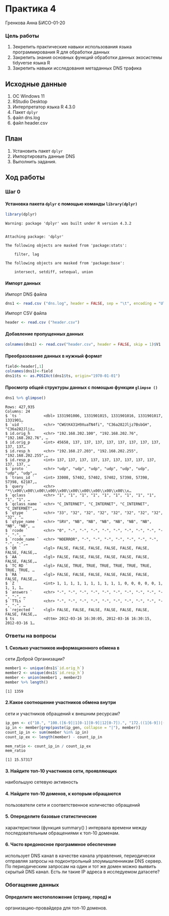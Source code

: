 Практика 4
================
Гренкова Анна БИСО-01-20

### Цель работы

1.  Зекрепить практические навыки использования языка программирования R
    для обработки данных
2.  Закрепить знания основных функций обработки данных экосистемы
    tidyverse языка R
3.  Закрепить навыки исследования метаданных DNS трафика

## Исходные данные

1.  ОС Windows 11
2.  RStudio Desktop
3.  Интерпретатор языка R 4.3.0
4.  Пакет `dplyr`
5.  файл dns.log
6.  файл header.csv

## План

1.  Установить пакет `dplyr`
2.  Импортировать данные DNS
3.  Выполнить задания.

## Ход работы

### Шаг 0

#### Установка пакета `dplyr` с помощью команды `library(dplyr)`

``` r
library(dplyr)
```

    Warning: package 'dplyr' was built under R version 4.3.2


    Attaching package: 'dplyr'

    The following objects are masked from 'package:stats':

        filter, lag

    The following objects are masked from 'package:base':

        intersect, setdiff, setequal, union

#### Импорт данных

Импорт DNS файла

``` r
dns1 <- read.csv ("dns.log", header = FALSE, sep = "\t", encoding = "UTF-8")
```

Импорт CSV файла

``` r
header <- read.csv ("header.csv")
```

#### Добавление пропущенных данных

``` r
colnames(dns1) <- read.csv("header.csv", header = FALSE, skip = 1)$V1
```

#### Преобразование данных в нужный формат

``` r
field<-header[,1]
colnames(dns1)<-field
dns1$ts <- as.POSIXct(dns1$ts, origin="1970-01-01")
```

#### Просмотр общей структуры данных с помощью функции `glimpse ()`

``` r
dns1 %>% glimpse()
```

    Rows: 427,935
    Columns: 24
    $ `ts `          <dbl> 1331901006, 1331901015, 1331901016, 1331901017, 1331901…
    $ `uid `         <chr> "CWGtK431H9XuaTN4fi", "C36a282Jljz7BsbGH", "C36a282Jljz…
    $ id.orig_h      <chr> "192.168.202.100", "192.168.202.76", "192.168.202.76", …
    $ id.orig_p      <int> 45658, 137, 137, 137, 137, 137, 137, 137, 137, 137, 137…
    $ id.resp_h      <chr> "192.168.27.203", "192.168.202.255", "192.168.202.255",…
    $ id.resp_p      <int> 137, 137, 137, 137, 137, 137, 137, 137, 137, 137, 137, …
    $ `proto `       <chr> "udp", "udp", "udp", "udp", "udp", "udp", "udp", "udp",…
    $ `trans_id `    <int> 33008, 57402, 57402, 57402, 57398, 57398, 57398, 62187,…
    $ `query `       <chr> "*\\x00\\x00\\x00\\x00\\x00\\x00\\x00\\x00\\x00\\x00\\x…
    $ `qclass `      <chr> "1", "1", "1", "1", "1", "1", "1", "1", "1", "1", "1", …
    $ `qclass_name ` <chr> "C_INTERNET", "C_INTERNET", "C_INTERNET", "C_INTERNET",…
    $ `qtype `       <chr> "33", "32", "32", "32", "32", "32", "32", "32", "32", "…
    $ `qtype_name `  <chr> "SRV", "NB", "NB", "NB", "NB", "NB", "NB", "NB", "NB", …
    $ `rcode `       <chr> "0", "-", "-", "-", "-", "-", "-", "-", "-", "-", "-", …
    $ `rcode_name `  <chr> "NOERROR", "-", "-", "-", "-", "-", "-", "-", "-", "-",…
    $ `QR `          <lgl> FALSE, FALSE, FALSE, FALSE, FALSE, FALSE, FALSE, FALSE,…
    $ `AA `          <lgl> FALSE, FALSE, FALSE, FALSE, FALSE, FALSE, FALSE, FALSE,…
    $ `TC RD `       <lgl> FALSE, TRUE, TRUE, TRUE, TRUE, TRUE, TRUE, TRUE, TRUE, …
    $ `RA `          <lgl> FALSE, FALSE, FALSE, FALSE, FALSE, FALSE, FALSE, FALSE,…
    $ `Z `           <int> 1, 1, 1, 1, 1, 1, 1, 1, 1, 1, 0, 0, 0, 0, 0, 1, 1, 1, 1…
    $ `answers `     <chr> "-", "-", "-", "-", "-", "-", "-", "-", "-", "-", "-", …
    $ `TTLs `        <chr> "-", "-", "-", "-", "-", "-", "-", "-", "-", "-", "-", …
    $ `rejected `    <lgl> FALSE, FALSE, FALSE, FALSE, FALSE, FALSE, FALSE, FALSE,…
    $ ts             <dttm> 2012-03-16 16:30:05, 2012-03-16 16:30:15, 2012-03-16 1…

### Ответы на вопросы

#### 1. Сколько участников информационного обмена в

сети Доброй Организации?

``` r
member1 <- unique(dns1$`id.orig_h`)
member2 <- unique(dns1$`id.resp_h`)
member <- union(member1 , member2)
member %>% length()
```

    [1] 1359

#### 2.Какое соотношение участников обмена внутри

сети и участников обращений к внешним ресурсам?

``` r
ip_gen <- c("10.", "100.([6-9]|1[0-1][0-9]|12[0-7]).", "172.((1[6-9])|(2[0-9])|(3[0-1])).", "192.168.")
ip_in <- member[grep(paste(ip_gen, collapse = "|"), member)]
count_ip_in <- sum(member %in% ip_in)
count_ip_ex <- length(member) - count_ip_in

mem_ratio <- count_ip_in / count_ip_ex
mem_ratio
```

    [1] 15.57317

#### 3. Найдите топ-10 участников сети, проявляющих

наибольшую сетевую активность

#### 4. Найдите топ-10 доменов, к которым обращаются

пользователи сети и соответственное количество обращений

#### 5. Опеределите базовые статистические

характеристики (функция summary() ) интервала времени между
последовательным обращениями к топ-10 доменам.

#### 6. Часто вредоносное программное обеспечение

использует DNS канал в качестве канала управления, периодически
отправляя запросы на подконтрольный злоумышленникам DNS сервер. По
периодическим запросам на один и тот же домен можно выявить скрытый DNS
канал. Есть ли такие IP адреса в исследуемом датасете?

### Обогащение данных

#### Определите местоположение (страну, город) и

организацию-провайдера для топ-10 доменов.
